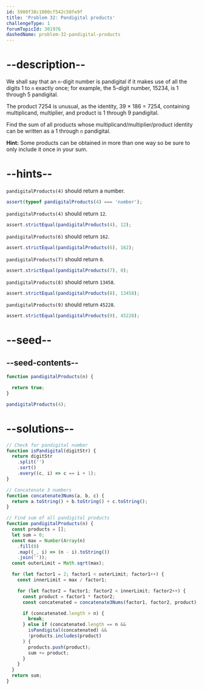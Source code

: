 ```yaml
---
id: 5900f38c1000cf542c50fe9f
title: 'Problem 32: Pandigital products'
challengeType: 1
forumTopicId: 301976
dashedName: problem-32-pandigital-products
---
```


# --description--

We shall say that an `n`-digit number is pandigital if it makes use of all the digits 1 to `n` exactly once; for example, the 5-digit number, 15234, is 1 through 5 pandigital.

The product 7254 is unusual, as the identity, 39 × 186 = 7254, containing multiplicand, multiplier, and product is 1 through 9 pandigital.

Find the sum of all products whose multiplicand/multiplier/product identity can be written as a 1 through `n` pandigital.

**Hint:** Some products can be obtained in more than one way so be sure to only include it once in your sum.

# --hints--

`pandigitalProducts(4)` should return a number.

```js
assert(typeof pandigitalProducts(4) === 'number');
```

`pandigitalProducts(4)` should return `12`.

```js
assert.strictEqual(pandigitalProducts(4), 12);
```

`pandigitalProducts(6)` should return `162`.

```js
assert.strictEqual(pandigitalProducts(6), 162);
```

`pandigitalProducts(7)` should return `0`.

```js
assert.strictEqual(pandigitalProducts(7), 0);
```

`pandigitalProducts(8)` should return `13458`.

```js
assert.strictEqual(pandigitalProducts(8), 13458);
```

`pandigitalProducts(9)` should return `45228`.

```js
assert.strictEqual(pandigitalProducts(9), 45228);
```

# --seed--

## --seed-contents--

```js
function pandigitalProducts(n) {

  return true;
}

pandigitalProducts(4);
```

# --solutions--

```js
// Check for pandigital number
function isPandigital(digitStr) {
  return digitStr
    .split('')
    .sort()
    .every((c, i) => c == i + 1);
}

// Concatenate 3 numbers
function concatenate3Nums(a, b, c) {
  return a.toString() + b.toString() + c.toString();
}

// Find sum of all pandigital products
function pandigitalProducts(n) {
  const products = [];
  let sum = 0;
  const max = Number(Array(n)
    .fill(0)
    .map((_, i) => (n - i).toString())
    .join(''));
  const outerLimit = Math.sqrt(max);

  for (let factor1 = 2; factor1 < outerLimit; factor1++) {
    const innerLimit = max / factor1;

    for (let factor2 = factor1; factor2 < innerLimit; factor2++) {
      const product = factor1 * factor2;
      const concatenated = concatenate3Nums(factor1, factor2, product);

      if (concatenated.length > n) {
        break;
      } else if (concatenated.length == n &&
        isPandigital(concatenated) &&
        !products.includes(product)
      ) {
        products.push(product);
        sum += product;
      }
    }
  }
  return sum;
}
```
